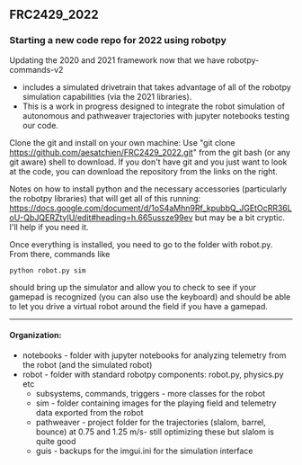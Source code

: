 ## FRC2429_2022

### Starting a new code repo for 2022 using robotpy
Updating the 2020 and 2021 framework now that we have robotpy-commands-v2
* includes a simulated drivetrain that takes advantage of all of the robotpy simulation capabilities (via the 2021 libraries).  
* This is a work in progress designed to integrate the robot simulation of autonomous and pathweaver trajectories with jupyter notebooks testing our code. 

Clone the git and install on your own machine:
Use "git clone https://github.com/aesatchien/FRC2429_2022.git" from the git bash (or any git aware) shell to download.  If you don't have git and you just want to look at the code, you can download the repository from the links on the right.

Notes on how to install python and the necessary accessories (particularly the robotpy libraries) that will get all of this running:
https://docs.google.com/document/d/1oS4aMhn9Rf_kpubbQ_JGEtOcRR36LoU-QbJQERZtyIU/edit#heading=h.665ussze99ev but may be a bit cryptic.  I'll help if you need it.

Once everything is installed, you need to go to the folder with robot.py.  From there, commands like

```python robot.py sim```

should bring up the simulator and allow you to check to see if your gamepad is recognized (you can also use the keyboard) and should be able to let you drive a virtual robot around the field if you have a gamepad. 

---
#### Organization:
* notebooks - folder with jupyter notebooks for analyzing telemetry from the robot (and the simulated robot)
* robot - folder with standard robotpy components: robot.py, physics.py etc
  * subsystems, commands, triggers - more classes for the robot
  * sim - folder containing images for the playing field and telemetry data exported from the robot
  * pathweaver - project folder for the trajectories (slalom, barrel, bounce) at 0.75 and 1.25 m/s- still optimizing these but slalom is quite good
  * guis - backups for the imgui.ini for the simulation interface
  
